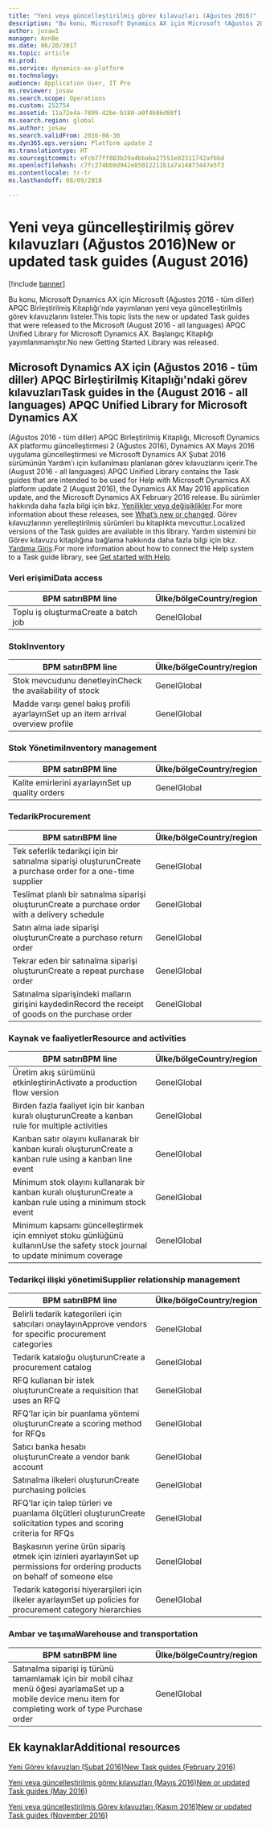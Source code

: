 ```yaml
---
title: "Yeni veya güncelleştirilmiş görev kılavuzları (Ağustos 2016)"
description: "Bu konu, Microsoft Dynamics AX için Microsoft (Ağustos 2016 - tüm diller) APQC Birleştirilmiş Kitaplığı'nda yayımlanan yeni veya güncelleştirilmiş görev kılavuzlarını listeler. Başlangıç Kitaplığı yayımlanmamıştır."
author: josaw1
manager: AnnBe
ms.date: 06/20/2017
ms.topic: article
ms.prod: 
ms.service: dynamics-ax-platform
ms.technology: 
audience: Application User, IT Pro
ms.reviewer: josaw
ms.search.scope: Operations
ms.custom: 252754
ms.assetid: 11a72e4a-7899-42be-b180-a0f4b86d88f1
ms.search.region: global
ms.author: josaw
ms.search.validFrom: 2016-08-30
ms.dyn365.ops.version: Platform update 2
ms.translationtype: HT
ms.sourcegitcommit: efcb77ff883b29a4bbaba27551e02311742afbbd
ms.openlocfilehash: c7fc274bb9d942e85012211b1a7a14873447e5f3
ms.contentlocale: tr-tr
ms.lasthandoff: 08/09/2018

---
```


# <a name="new-or-updated-task-guides-august-2016"></a><span data-ttu-id="aface-104">Yeni veya güncelleştirilmiş görev kılavuzları (Ağustos 2016)</span><span class="sxs-lookup"><span data-stu-id="aface-104">New or updated task guides (August 2016)</span></span>

[!include [banner](../includes/banner.md)]

<span data-ttu-id="aface-105">Bu konu, Microsoft Dynamics AX için Microsoft (Ağustos 2016 - tüm diller) APQC Birleştirilmiş Kitaplığı'nda yayımlanan yeni veya güncelleştirilmiş görev kılavuzlarını listeler.</span><span class="sxs-lookup"><span data-stu-id="aface-105">This topic lists the new or updated Task guides that were released to the Microsoft (August 2016 - all languages) APQC Unified Library for Microsoft Dynamics AX.</span></span> <span data-ttu-id="aface-106">Başlangıç Kitaplığı yayımlanmamıştır.</span><span class="sxs-lookup"><span data-stu-id="aface-106">No new Getting Started Library was released.</span></span>

<a name="task-guides-in-the-august-2016---all-languages-apqc-unified-library-for-microsoft-dynamics-ax"></a><span data-ttu-id="aface-107">Microsoft Dynamics AX için (Ağustos 2016 - tüm diller) APQC Birleştirilmiş Kitaplığı'ndaki görev kılavuzları</span><span class="sxs-lookup"><span data-stu-id="aface-107">Task guides in the (August 2016 - all languages) APQC Unified Library for Microsoft Dynamics AX</span></span>
---------------------------------------------------------------------------------------------------

<span data-ttu-id="aface-108">(Ağustos 2016 - tüm diller) APQC Birleştirilmiş Kitaplığı, Microsoft Dynamics AX platformu güncelleştirmesi 2 (Ağustos 2016), Dynamics AX Mayıs 2016 uygulama güncelleştirmesi ve Microsoft Dynamics AX Şubat 2016 sürümünün Yardım'ı için kullanılması planlanan görev kılavuzlarını içerir.</span><span class="sxs-lookup"><span data-stu-id="aface-108">The (August 2016 - all languages) APQC Unified Library contains the Task guides that are intended to be used for Help with Microsoft Dynamics AX platform update 2 (August 2016), the Dynamics AX May 2016 application update, and the Microsoft Dynamics AX February 2016 release.</span></span> <span data-ttu-id="aface-109">Bu sürümler hakkında daha fazla bilgi için bkz. [Yenilikler veya değişiklikler](whats-new-changed.md).</span><span class="sxs-lookup"><span data-stu-id="aface-109">For more information about these releases, see [What’s new or changed](whats-new-changed.md).</span></span> <span data-ttu-id="aface-110">Görev kılavuzlarının yerelleştirilmiş sürümleri bu kitaplıkta mevcuttur.</span><span class="sxs-lookup"><span data-stu-id="aface-110">Localized versions of the Task guides are available in this library.</span></span> <span data-ttu-id="aface-111">Yardım sistemini bir Görev kılavuzu kitaplığına bağlama hakkında daha fazla bilgi için bkz. [Yardıma Giriş](help-overview.md).</span><span class="sxs-lookup"><span data-stu-id="aface-111">For more information about how to connect the Help system to a Task guide library, see [Get started with Help](help-overview.md).</span></span>

### <a name="data-access"></a><span data-ttu-id="aface-112">Veri erişimi</span><span class="sxs-lookup"><span data-stu-id="aface-112">Data access</span></span>

| <span data-ttu-id="aface-113">BPM satırı</span><span class="sxs-lookup"><span data-stu-id="aface-113">BPM line</span></span>           | <span data-ttu-id="aface-114">Ülke/bölge</span><span class="sxs-lookup"><span data-stu-id="aface-114">Country/region</span></span> |
|--------------------|----------------|
| <span data-ttu-id="aface-115">Toplu iş oluşturma</span><span class="sxs-lookup"><span data-stu-id="aface-115">Create a batch job</span></span> | <span data-ttu-id="aface-116">Genel</span><span class="sxs-lookup"><span data-stu-id="aface-116">Global</span></span>         |

### <a name="inventory"></a><span data-ttu-id="aface-117">Stok</span><span class="sxs-lookup"><span data-stu-id="aface-117">Inventory</span></span>

| <span data-ttu-id="aface-118">BPM satırı</span><span class="sxs-lookup"><span data-stu-id="aface-118">BPM line</span></span>                                | <span data-ttu-id="aface-119">Ülke/bölge</span><span class="sxs-lookup"><span data-stu-id="aface-119">Country/region</span></span> |
|-----------------------------------------|----------------|
| <span data-ttu-id="aface-120">Stok mevcudunu denetleyin</span><span class="sxs-lookup"><span data-stu-id="aface-120">Check the availability of stock</span></span>         | <span data-ttu-id="aface-121">Genel</span><span class="sxs-lookup"><span data-stu-id="aface-121">Global</span></span>         |
| <span data-ttu-id="aface-122">Madde varışı genel bakış profili ayarlayın</span><span class="sxs-lookup"><span data-stu-id="aface-122">Set up an item arrival overview profile</span></span> | <span data-ttu-id="aface-123">Genel</span><span class="sxs-lookup"><span data-stu-id="aface-123">Global</span></span>         |

### <a name="inventory-management"></a><span data-ttu-id="aface-124">Stok Yönetimi</span><span class="sxs-lookup"><span data-stu-id="aface-124">Inventory management</span></span>

| <span data-ttu-id="aface-125">BPM satırı</span><span class="sxs-lookup"><span data-stu-id="aface-125">BPM line</span></span>              | <span data-ttu-id="aface-126">Ülke/bölge</span><span class="sxs-lookup"><span data-stu-id="aface-126">Country/region</span></span> |
|-----------------------|----------------|
| <span data-ttu-id="aface-127">Kalite emirlerini ayarlayın</span><span class="sxs-lookup"><span data-stu-id="aface-127">Set up quality orders</span></span> | <span data-ttu-id="aface-128">Genel</span><span class="sxs-lookup"><span data-stu-id="aface-128">Global</span></span>         |

### <a name="procurement"></a><span data-ttu-id="aface-129">Tedarik</span><span class="sxs-lookup"><span data-stu-id="aface-129">Procurement</span></span>

| <span data-ttu-id="aface-130">BPM satırı</span><span class="sxs-lookup"><span data-stu-id="aface-130">BPM line</span></span>                                          | <span data-ttu-id="aface-131">Ülke/bölge</span><span class="sxs-lookup"><span data-stu-id="aface-131">Country/region</span></span> |
|---------------------------------------------------|----------------|
| <span data-ttu-id="aface-132">Tek seferlik tedarikçi için bir satınalma siparişi oluşturun</span><span class="sxs-lookup"><span data-stu-id="aface-132">Create a purchase order for a one-time supplier</span></span>   | <span data-ttu-id="aface-133">Genel</span><span class="sxs-lookup"><span data-stu-id="aface-133">Global</span></span>         |
| <span data-ttu-id="aface-134">Teslimat planlı bir satınalma siparişi oluşturun</span><span class="sxs-lookup"><span data-stu-id="aface-134">Create a purchase order with a delivery schedule</span></span>  | <span data-ttu-id="aface-135">Genel</span><span class="sxs-lookup"><span data-stu-id="aface-135">Global</span></span>         |
| <span data-ttu-id="aface-136">Satın alma iade siparişi oluşturun</span><span class="sxs-lookup"><span data-stu-id="aface-136">Create a purchase return order</span></span>                    | <span data-ttu-id="aface-137">Genel</span><span class="sxs-lookup"><span data-stu-id="aface-137">Global</span></span>         |
| <span data-ttu-id="aface-138">Tekrar eden bir satınalma siparişi oluşturun</span><span class="sxs-lookup"><span data-stu-id="aface-138">Create a repeat purchase order</span></span>                    | <span data-ttu-id="aface-139">Genel</span><span class="sxs-lookup"><span data-stu-id="aface-139">Global</span></span>         |
| <span data-ttu-id="aface-140">Satınalma siparişindeki malların girişini kaydedin</span><span class="sxs-lookup"><span data-stu-id="aface-140">Record the receipt of goods on the purchase order</span></span> | <span data-ttu-id="aface-141">Genel</span><span class="sxs-lookup"><span data-stu-id="aface-141">Global</span></span>         |

### <a name="resource-and-activities"></a><span data-ttu-id="aface-142">Kaynak ve faaliyetler</span><span class="sxs-lookup"><span data-stu-id="aface-142">Resource and activities</span></span>

| <span data-ttu-id="aface-143">BPM satırı</span><span class="sxs-lookup"><span data-stu-id="aface-143">BPM line</span></span>                                                | <span data-ttu-id="aface-144">Ülke/bölge</span><span class="sxs-lookup"><span data-stu-id="aface-144">Country/region</span></span> |
|---------------------------------------------------------|----------------|
| <span data-ttu-id="aface-145">Üretim akış sürümünü etkinleştirin</span><span class="sxs-lookup"><span data-stu-id="aface-145">Activate a production flow version</span></span>                      | <span data-ttu-id="aface-146">Genel</span><span class="sxs-lookup"><span data-stu-id="aface-146">Global</span></span>         |
| <span data-ttu-id="aface-147">Birden fazla faaliyet için bir kanban kuralı oluşturun</span><span class="sxs-lookup"><span data-stu-id="aface-147">Create a kanban rule for multiple activities</span></span>            | <span data-ttu-id="aface-148">Genel</span><span class="sxs-lookup"><span data-stu-id="aface-148">Global</span></span>         |
| <span data-ttu-id="aface-149">Kanban satır olayını kullanarak bir kanban kuralı oluşturun</span><span class="sxs-lookup"><span data-stu-id="aface-149">Create a kanban rule using a kanban line event</span></span>          | <span data-ttu-id="aface-150">Genel</span><span class="sxs-lookup"><span data-stu-id="aface-150">Global</span></span>         |
| <span data-ttu-id="aface-151">Minimum stok olayını kullanarak bir kanban kuralı oluşturun</span><span class="sxs-lookup"><span data-stu-id="aface-151">Create a kanban rule using a minimum stock event</span></span>        | <span data-ttu-id="aface-152">Genel</span><span class="sxs-lookup"><span data-stu-id="aface-152">Global</span></span>         |
| <span data-ttu-id="aface-153">Minimum kapsamı güncelleştirmek için emniyet stoku günlüğünü kullanın</span><span class="sxs-lookup"><span data-stu-id="aface-153">Use the safety stock journal to update minimum coverage</span></span> | <span data-ttu-id="aface-154">Genel</span><span class="sxs-lookup"><span data-stu-id="aface-154">Global</span></span>         |

### <a name="supplier-relationship-management"></a><span data-ttu-id="aface-155">Tedarikçi ilişki yönetimi</span><span class="sxs-lookup"><span data-stu-id="aface-155">Supplier relationship management</span></span>

| <span data-ttu-id="aface-156">BPM satırı</span><span class="sxs-lookup"><span data-stu-id="aface-156">BPM line</span></span>                                                           | <span data-ttu-id="aface-157">Ülke/bölge</span><span class="sxs-lookup"><span data-stu-id="aface-157">Country/region</span></span> |
|--------------------------------------------------------------------|----------------|
| <span data-ttu-id="aface-158">Belirli tedarik kategorileri için satıcıları onaylayın</span><span class="sxs-lookup"><span data-stu-id="aface-158">Approve vendors for specific procurement categories</span></span>                | <span data-ttu-id="aface-159">Genel</span><span class="sxs-lookup"><span data-stu-id="aface-159">Global</span></span>         |
| <span data-ttu-id="aface-160">Tedarik kataloğu oluşturun</span><span class="sxs-lookup"><span data-stu-id="aface-160">Create a procurement catalog</span></span>                                       | <span data-ttu-id="aface-161">Genel</span><span class="sxs-lookup"><span data-stu-id="aface-161">Global</span></span>         |
| <span data-ttu-id="aface-162">RFQ kullanan bir istek oluşturun</span><span class="sxs-lookup"><span data-stu-id="aface-162">Create a requisition that uses an RFQ</span></span>                              | <span data-ttu-id="aface-163">Genel</span><span class="sxs-lookup"><span data-stu-id="aface-163">Global</span></span>         |
| <span data-ttu-id="aface-164">RFQ'lar için bir puanlama yöntemi oluşturun</span><span class="sxs-lookup"><span data-stu-id="aface-164">Create a scoring method for RFQs</span></span>                                   | <span data-ttu-id="aface-165">Genel</span><span class="sxs-lookup"><span data-stu-id="aface-165">Global</span></span>         |
| <span data-ttu-id="aface-166">Satıcı banka hesabı oluşturun</span><span class="sxs-lookup"><span data-stu-id="aface-166">Create a vendor bank account</span></span>                                       | <span data-ttu-id="aface-167">Genel</span><span class="sxs-lookup"><span data-stu-id="aface-167">Global</span></span>         |
| <span data-ttu-id="aface-168">Satınalma ilkeleri oluşturun</span><span class="sxs-lookup"><span data-stu-id="aface-168">Create purchasing policies</span></span>                                         | <span data-ttu-id="aface-169">Genel</span><span class="sxs-lookup"><span data-stu-id="aface-169">Global</span></span>         |
| <span data-ttu-id="aface-170">RFQ'lar için talep türleri ve puanlama ölçütleri oluşturun</span><span class="sxs-lookup"><span data-stu-id="aface-170">Create solicitation types and scoring criteria for RFQs</span></span>            | <span data-ttu-id="aface-171">Genel</span><span class="sxs-lookup"><span data-stu-id="aface-171">Global</span></span>         |
| <span data-ttu-id="aface-172">Başkasının yerine ürün sipariş etmek için izinleri ayarlayın</span><span class="sxs-lookup"><span data-stu-id="aface-172">Set up permissions for ordering products on behalf of someone else</span></span> | <span data-ttu-id="aface-173">Genel</span><span class="sxs-lookup"><span data-stu-id="aface-173">Global</span></span>         |
| <span data-ttu-id="aface-174">Tedarik kategorisi hiyerarşileri için ilkeler ayarlayın</span><span class="sxs-lookup"><span data-stu-id="aface-174">Set up policies for procurement category hierarchies</span></span>               | <span data-ttu-id="aface-175">Genel</span><span class="sxs-lookup"><span data-stu-id="aface-175">Global</span></span>         |

### <a name="warehouse-and-transportation"></a><span data-ttu-id="aface-176">Ambar ve taşıma</span><span class="sxs-lookup"><span data-stu-id="aface-176">Warehouse and transportation</span></span>

| <span data-ttu-id="aface-177">BPM satırı</span><span class="sxs-lookup"><span data-stu-id="aface-177">BPM line</span></span>                                                                    | <span data-ttu-id="aface-178">Ülke/bölge</span><span class="sxs-lookup"><span data-stu-id="aface-178">Country/region</span></span> |
|-----------------------------------------------------------------------------|----------------|
| <span data-ttu-id="aface-179">Satınalma siparişi iş türünü tamamlamak için bir mobil cihaz menü öğesi ayarlama</span><span class="sxs-lookup"><span data-stu-id="aface-179">Set up a mobile device menu item for completing work of type Purchase order</span></span> | <span data-ttu-id="aface-180">Genel</span><span class="sxs-lookup"><span data-stu-id="aface-180">Global</span></span>         |



<a name="additional-resources"></a><span data-ttu-id="aface-181">Ek kaynaklar</span><span class="sxs-lookup"><span data-stu-id="aface-181">Additional resources</span></span>
--------

[<span data-ttu-id="aface-182">Yeni Görev kılavuzları (Şubat 2016)</span><span class="sxs-lookup"><span data-stu-id="aface-182">New Task guides (February 2016)</span></span>](new-task-guides-available-february-2016.md)

[<span data-ttu-id="aface-183">Yeni veya güncelleştirilmiş görev kılavuzları (Mayıs 2016)</span><span class="sxs-lookup"><span data-stu-id="aface-183">New or updated Task guides (May 2016)</span></span>](new-updated-task-guides-available-may-2016.md)

[<span data-ttu-id="aface-184">Yeni veya güncelleştirilmiş Görev kılavuzları (Kasım 2016)</span><span class="sxs-lookup"><span data-stu-id="aface-184">New or updated Task guides (November 2016)</span></span>](new-task-guides-november-2016.md)




